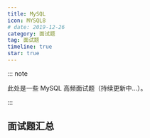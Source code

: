 ```yaml
---
title: MySQL
icon: MYSQL8
# date: 2019-12-26
category: 面试题
tag: 面试题
timeline: true
star: true
---
```


::: note

此处是一些 MySQL 高频面试题（持续更新中...）。

:::

<!-- more -->

## 面试题汇总
